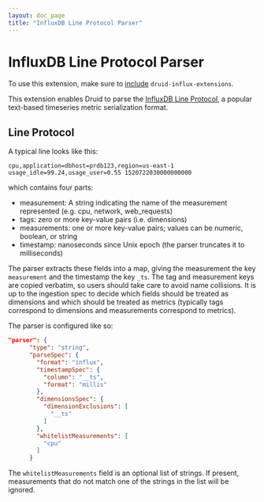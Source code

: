 ```yaml
---
layout: doc_page
title: "InfluxDB Line Protocol Parser"
---
```


<!--
  ~ Licensed to the Apache Software Foundation (ASF) under one
  ~ or more contributor license agreements.  See the NOTICE file
  ~ distributed with this work for additional information
  ~ regarding copyright ownership.  The ASF licenses this file
  ~ to you under the Apache License, Version 2.0 (the
  ~ "License"); you may not use this file except in compliance
  ~ with the License.  You may obtain a copy of the License at
  ~
  ~   http://www.apache.org/licenses/LICENSE-2.0
  ~
  ~ Unless required by applicable law or agreed to in writing,
  ~ software distributed under the License is distributed on an
  ~ "AS IS" BASIS, WITHOUT WARRANTIES OR CONDITIONS OF ANY
  ~ KIND, either express or implied.  See the License for the
  ~ specific language governing permissions and limitations
  ~ under the License.
  -->

# InfluxDB Line Protocol Parser

To use this extension, make sure to [include](../../operations/including-extensions.html) `druid-influx-extensions`.

This extension enables Druid to parse the [InfluxDB Line Protocol](https://docs.influxdata.com/influxdb/v1.5/write_protocols/line_protocol_tutorial/), a popular text-based timeseries metric serialization format. 

## Line Protocol

A typical line looks like this:

```cpu,application=dbhost=prdb123,region=us-east-1 usage_idle=99.24,usage_user=0.55 1520722030000000000```

which contains four parts:
  - measurement: A string indicating the name of the measurement represented (e.g. cpu, network, web_requests)
  - tags: zero or more key-value pairs (i.e. dimensions)
  - measurements: one or more key-value pairs; values can be numeric, boolean, or string
  - timestamp: nanoseconds since Unix epoch (the parser truncates it to milliseconds)

The parser extracts these fields into a map, giving the measurement the key `measurement` and the timestamp the key `_ts`. The tag and measurement keys are copied verbatim, so users should take care to avoid name collisions. It is up to the ingestion spec to decide which fields should be treated as dimensions and which should be treated as metrics (typically tags correspond to dimensions and measurements correspond to metrics).

The parser is configured like so:
```json
"parser": {
      "type": "string",
      "parseSpec": {
        "format": "influx",
        "timestampSpec": {
          "column": "__ts",
          "format": "millis"
        },
        "dimensionsSpec": {
          "dimensionExclusions": [
            "__ts"
          ]
        },
        "whitelistMeasurements": [
          "cpu"
        ]
      }
```

The `whitelistMeasurements` field is an optional list of strings. If present, measurements that do not match one of the strings in the list will be ignored.

